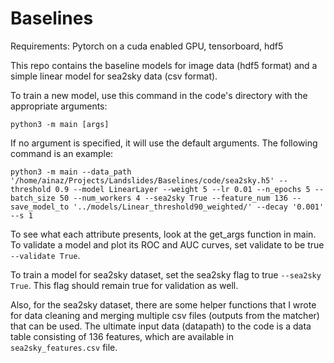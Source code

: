 # Baselines
Requirements: Pytorch on a cuda enabled GPU, tensorboard, hdf5

This repo contains the baseline models for image data (hdf5 format) and a simple linear model for sea2sky data (csv format).

To train a new model, use this command in the code's directory with the appropriate arguments:

  `python3 -m main [args]`
  
If no argument is specified, it will use the default arguments. The following command is an example:

  `python3 -m main --data_path '/home/ainaz/Projects/Landslides/Baselines/code/sea2sky.h5' --threshold 0.9 --model LinearLayer --weight 5 --lr 0.01 --n_epochs 5 --batch_size 50 --num_workers 4 --sea2sky True --feature_num 136 --save_model_to '../models/Linear_threshold90_weighted/' --decay '0.001' --s 1`
  
To see what each attribute presents, look at the get_args function in main.
To validate a model and plot its ROC and AUC curves, set validate to be true `--validate True`.

To train a model for sea2sky dataset, set the sea2sky flag to true `--sea2sky True`. This flag should remain true for validation as well.

Also, for the sea2sky dataset, there are some helper functions that I wrote for data cleaning and merging multiple csv files (outputs from the matcher) that can be used. The ultimate input data (datapath) to the code is a data table consisting of 136 features, which are available in `sea2sky_features.csv` file.
